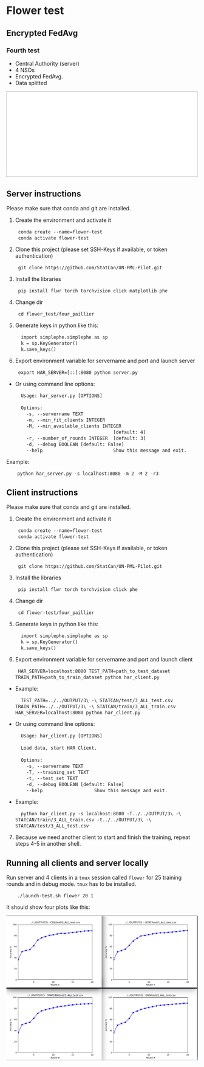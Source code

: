 # Flower test

## Encrypted FedAvg

### Fourth test
- Central Authority (server)
- 4 NSOs
- Encrypted FedAvg.
- Data splitted
<img src="flower-phe.gif" width="800" />

## Server instructions
Please make sure that conda and git are installed.
1. Create the environment and activate it

        conda create --name=flower-test
        conda activate flower-test
2. Clone this project (please set SSH-Keys if available, or token authentication)

        git clone https://github.com/StatCan/UN-PML-Pilot.git
3. Install the libraries

        pip install flwr torch torchvision click matplotlib phe
4. Change dir

        cd flower_test/four_paillier

5. Generate keys in python like this:

         import simplephe.simplephe as sp
         k = sp.KeyGenerator()
         k.save_keys()
6. Export environment variable for servername and port and launch server 

        export HAR_SERVER=[::]:8080 python server.py

- Or using command line options:

        Usage: har_server.py [OPTIONS]

        Options:
          -s, --servername TEXT
          -m, --min_fit_clients INTEGER
          -M, --min_available_clients INTEGER
                                          [default: 4]
          -r, --number_of_rounds INTEGER  [default: 3]
          -d, --debug BOOLEAN [default: False]
          --help                          Show this message and exit.
Example:

        python har_server.py -s localhost:8080 -m 2 -M 2 -r3


## Client instructions
Please make sure that conda and git are installed.

1. Create the environment and activate it
        
        conda create --name=flower-test
        conda activate flower-test
2. Clone this project (please set SSH-Keys if available, or token authentication)
        
        git clone https://github.com/StatCan/UN-PML-Pilot.git
3. Install the libraries
        
        pip install flwr torch torchvision click phe
4. Change dir 
        
        cd flower-test/four_paillier
5. Generate keys in python like this:

         import simplephe.simplephe as sp
         k = sp.KeyGenerator()
         k.save_keys()

6. Export environment variable for servername and port and launch client 
        
        HAR_SERVER=localhost:8080 TEST_PATH=path_to_test_dataset TRAIN_PATH=path_to_train_dataset python har_client.py
- Example:
        
        TEST_PATH=../../OUTPUT/3\ -\ STATCAN/test/3_ALL_test.csv TRAIN_PATH=../../OUTPUT/3\ -\ STATCAN/train/3_ALL_train.csv HAR_SERVER=localhost:8080 python har_client.py
        
- Or using command line options:

        Usage: har_client.py [OPTIONS]

        Load data, start HAR Client.

        Options:
          -s, --servername TEXT
          -T, --training_set TEXT
          -t, --test_set TEXT
          -d, --debug BOOLEAN [default: False]
          --help                   Show this message and exit.

- Example:

        python har_client.py -s localhost:8080 -T../../OUTPUT/3\ -\ STATCAN/train/3_ALL_train.csv -t../../OUTPUT/3\ -\ STATCAN/test/3_ALL_test.csv

7. Because we need another client to start and finish the training, repeat steps 4-5 in another shell.

## Running all clients and server locally

Run server and 4 clients in a `tmux` session called `flower` for 25 training rounds and in debug mode. `tmux` has to be installed.

        ./launch-test.sh flower 20 1

It should show four plots like this:

<img src="results.png" width="720" />
